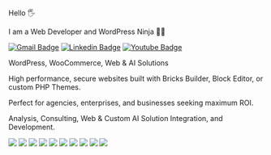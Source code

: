 Hello 🖐

I am a Web Developer and WordPress Ninja 🐱‍👤 

[![Gmail Badge](https://img.shields.io/badge/-sinan@sinanisler.com-c14438?style=flat&logo=Gmail&logoColor=white)](mailto:sinan@sinanisler.com "Connect via Email")
[![Linkedin Badge](https://img.shields.io/badge/-sinanisler-0072b1?style=flat&logo=linkedin&logoColor=white)](https://www.linkedin.com/in/sinanisler/ "Connect on LinkedIn")
[![Youtube Badge](https://img.shields.io/badge/-SinanWP-c00b0b?style=flat&logo=Youtube&logoColor=white)](https://www.youtube.com/@sinanwp "Subscribe to YT")

    
WordPress, WooCommerce, Web & AI Solutions 

High performance, secure websites built with Bricks Builder, Block Editor, or custom PHP Themes.

Perfect for agencies, enterprises, and businesses seeking maximum ROI.

Analysis, Consulting, Web & Custom AI Solution Integration, and Development.
  
 
  
 

   
![](https://img.shields.io/badge/WordPress-4854F7.svg)
![](https://img.shields.io/badge/Bootstrap-60C4FA.svg)
![](https://img.shields.io/badge/CSS-ABFA71.svg)
![](https://img.shields.io/badge/JS-e35656.svg)
![](https://img.shields.io/badge/jQuery-B537D4.svg)
![](https://img.shields.io/badge/SEO-5298EB.svg)
![](https://img.shields.io/badge/WooCommerce-5098EB.svg)
![](https://img.shields.io/badge/Design_to_Native_Theme-EB41D9.svg)
![](https://img.shields.io/badge/Design_to_Bricks-ffd53e.svg)
![](https://img.shields.io/badge/Design_to_Gutenberg-EB41D9.svg)
 
  
   
